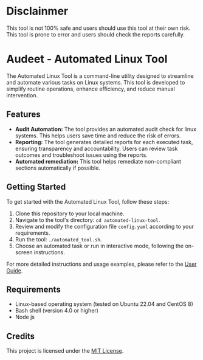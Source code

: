 # Disclainmer
This tool is not 100% safe and users should use this tool at their own risk.
This tool is prone to error and users should check the reports carefully.

# Audeet - Automated Linux Tool

The Automated Linux Tool is a command-line utility designed to streamline and automate various tasks on Linux systems. This tool is developed to simplify routine operations, enhance efficiency, and reduce manual intervention.

## Features

- **Audit Automation:** The tool provides an automated audit check for linux systems. This helps users save time and reduce the risk of errors.
- **Reporting:** The tool generates detailed reports for each executed task, ensuring transparency and accountability. Users can review task outcomes and troubleshoot issues using the reports.
- **Automated remediation:** This tool helps remediate non-compliant sections automatically if possible.

## Getting Started

To get started with the Automated Linux Tool, follow these steps:

1. Clone this repository to your local machine.
2. Navigate to the tool's directory: `cd automated-linux-tool`.
3. Review and modify the configuration file `config.yaml` according to your requirements.
4. Run the tool: `./automated_tool.sh`.
5. Choose an automated task or run in interactive mode, following the on-screen instructions.

For more detailed instructions and usage examples, please refer to the [User Guide](user-guide.md).

## Requirements

- Linux-based operating system (tested on Ubuntu 22.04 and CentOS 8)
- Bash shell (version 4.0 or higher)
- Node js

## Credits

This project is licensed under the [MIT License](LICENSE).
